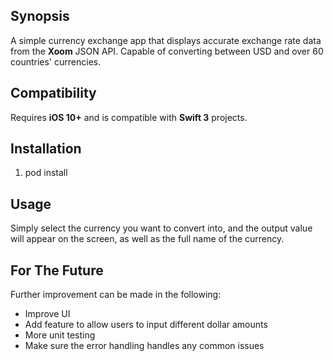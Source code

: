 ## Synopsis

A simple currency exchange app that displays accurate exchange rate data from the **Xoom** JSON API. Capable of converting between USD and over 60 countries' currencies.

## Compatibility

Requires **iOS 10+** and is compatible with **Swift 3** projects. 

## Installation

1. pod install

## Usage

Simply select the currency you want to convert into, and the output value will appear on the screen, as well as the full name of the currency.

## For The Future

Further improvement can be made in the following:
* Improve UI
* Add feature to allow users to input different dollar amounts
* More unit testing
* Make sure the error handling handles any common issues
